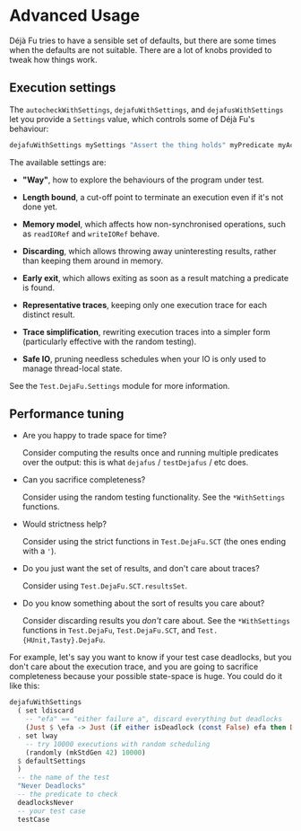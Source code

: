 Advanced Usage
==============

Déjà Fu tries to have a sensible set of defaults, but there are some
times when the defaults are not suitable.  There are a lot of knobs
provided to tweak how things work.


Execution settings
------------------

The `autocheckWithSettings`, `dejafuWithSettings`, and `dejafusWithSettings` let
you provide a `Settings` value, which controls some of Déjà Fu's behaviour:

```haskell
dejafuWithSettings mySettings "Assert the thing holds" myPredicate myAction
```

The available settings are:

- **"Way"**, how to explore the behaviours of the program under test.

- **Length bound**, a cut-off point to terminate an execution even if it's not
  done yet.

- **Memory model**, which affects how non-synchronised operations, such as
  `readIORef` and `writeIORef` behave.

- **Discarding**, which allows throwing away uninteresting results, rather than
  keeping them around in memory.

- **Early exit**, which allows exiting as soon as a result matching a predicate
  is found.

- **Representative traces**, keeping only one execution trace for each distinct
  result.

- **Trace simplification**, rewriting execution traces into a simpler form
  (particularly effective with the random testing).

- **Safe IO**, pruning needless schedules when your IO is only used to manage
  thread-local state.

See the `Test.DejaFu.Settings` module for more information.


Performance tuning
------------------

- Are you happy to trade space for time?

    Consider computing the results once and running multiple predicates over the
    output: this is what `dejafus` / `testDejafus` / etc does.

- Can you sacrifice completeness?

    Consider using the random testing functionality. See the `*WithSettings`
    functions.

- Would strictness help?

    Consider using the strict functions in `Test.DejaFu.SCT` (the ones ending
    with a `'`).

- Do you just want the set of results, and don't care about traces?

    Consider using `Test.DejaFu.SCT.resultsSet`.

- Do you know something about the sort of results you care about?

    Consider discarding results you *don't* care about. See the `*WithSettings`
    functions in `Test.DejaFu`, `Test.DejaFu.SCT`, and
    `Test.{HUnit,Tasty}.DejaFu`.

For example, let's say you want to know if your test case deadlocks, but you
don't care about the execution trace, and you are going to sacrifice
completeness because your possible state-space is huge.  You could do it like
this:

```haskell
dejafuWithSettings
  ( set ldiscard
    -- "efa" == "either failure a", discard everything but deadlocks
    (Just $ \efa -> Just (if either isDeadlock (const False) efa then DiscardTrace else DiscardResultAndTrace))
  . set lway
    -- try 10000 executions with random scheduling
    (randomly (mkStdGen 42) 10000)
  $ defaultSettings
  )
  -- the name of the test
  "Never Deadlocks"
  -- the predicate to check
  deadlocksNever
  -- your test case
  testCase
```
